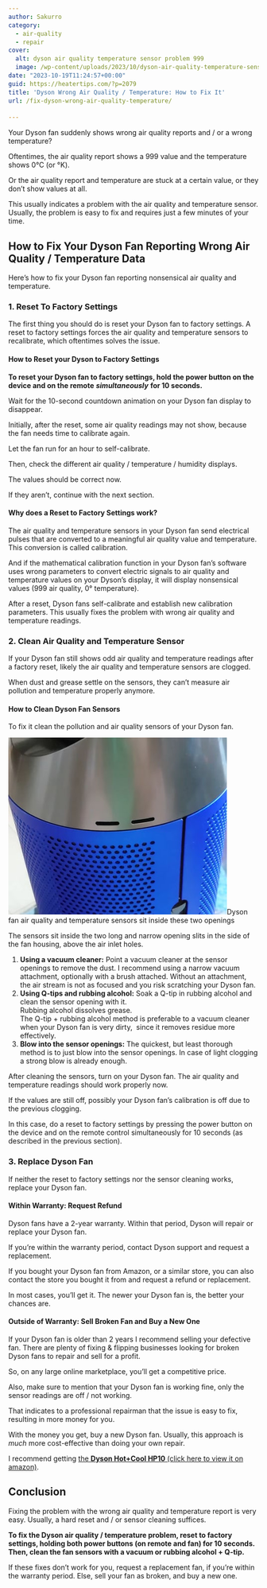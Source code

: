 ```yaml
---
author: Sakurro
category:
  - air-quality
  - repair
cover:
  alt: dyson air quality temperature sensor problem 999
  image: /wp-content/uploads/2023/10/dyson-air-quality-temperature-sensor-problem-999.jpg
date: "2023-10-19T11:24:57+00:00"
guid: https://heatertips.com/?p=2079
title: 'Dyson Wrong Air Quality / Temperature: How to Fix It'
url: /fix-dyson-wrong-air-quality-temperature/

---
```

Your Dyson fan suddenly shows wrong air quality reports and / or a wrong temperature?

Oftentimes, the air quality report shows a 999 value and the temperature shows 0°C (or °K).

Or the air quality report and temperature are stuck at a certain value, or they don’t show values at all.

This usually indicates a problem with the air quality and temperature sensor. Usually, the problem is easy to fix and requires just a few minutes of your time.

## How to Fix Your Dyson Fan Reporting Wrong Air Quality / Temperature Data

Here’s how to fix your Dyson fan reporting nonsensical air quality and temperature.

### 1\. Reset To Factory Settings

The first thing you should do is reset your Dyson fan to factory settings. A reset to factory settings forces the air quality and temperature sensors to recalibrate, which oftentimes solves the issue.

#### How to Reset your Dyson to Factory Settings

**To reset your Dyson fan to factory settings, hold the power button on the device and on the remote** **_simultaneously_** **for 10 seconds.**

Wait for the 10-second countdown animation on your Dyson fan display to disappear.

Initially, after the reset, some air quality readings may not show, because the fan needs time to calibrate again.

Let the fan run for an hour to self-calibrate.

Then, check the different air quality / temperature / humidity displays.

The values should be correct now.

If they aren’t, continue with the next section.

#### Why does a Reset to Factory Settings work?

The air quality and temperature sensors in your Dyson fan send electrical pulses that are converted to a meaningful air quality value and temperature. This conversion is called calibration.

And if the mathematical calibration function in your Dyson fan’s software uses wrong parameters to convert electric signals to air quality and temperature values on your Dyson’s display, it will display nonsensical values (999 air quality, 0° temperature).

After a reset, Dyson fans self-calibrate and establish new calibration parameters. This usually fixes the problem with wrong air quality and temperature readings.

### 2\. Clean Air Quality and Temperature Sensor

If your Dyson fan still shows odd air quality and temperature readings after a factory reset, likely the air quality and temperature sensors are clogged.

When dust and grease settle on the sensors, they can’t measure air pollution and temperature properly anymore.

#### How to Clean Dyson Fan Sensors

To fix it clean the pollution and air quality sensors of your Dyson fan.

![dyson sensor slits openings](/wp-content/uploads/2023/10/dyson-sensor-slits-openings.jpg)Dyson fan air quality and temperature sensors sit inside these two openings

The sensors sit inside the two long and narrow opening slits in the side of the fan housing, above the air inlet holes.

1. **Using a vacuum cleaner:** Point a vacuum cleaner at the sensor openings to remove the dust. I recommend using a narrow vacuum attachment, optionally with a brush attached. Without an attachment, the air stream is not as focused and you risk scratching your Dyson fan.
1. **Using Q-tips and rubbing alcohol:** Soak a Q-tip in rubbing alcohol and clean the sensor opening with it.  
Rubbing alcohol dissolves grease.  
The Q-tip + rubbing alcohol method is preferable to a vacuum cleaner when your Dyson fan is very dirty,  since it removes residue more effectively.
1. **Blow into the sensor openings:** The quickest, but least thorough method is to just blow into the sensor openings. In case of light clogging a strong blow is already enough.

After cleaning the sensors, turn on your Dyson fan. The air quality and temperature readings should work properly now.

If the values are still off, possibly your Dyson fan’s calibration is off due to the previous clogging.

In this case, do a reset to factory settings by pressing the power button on the device and on the remote control simultaneously for 10 seconds (as described in the previous section).

### 3\. Replace Dyson Fan

If neither the reset to factory settings nor the sensor cleaning works, replace your Dyson fan.

#### Within Warranty: Request Refund

Dyson fans have a 2-year warranty. Within that period, Dyson will repair or replace your Dyson fan.

If you’re within the warranty period, contact Dyson support and request a replacement.

If you bought your Dyson fan from Amazon, or a similar store, you can also contact the store you bought it from and request a refund or replacement.

In most cases, you’ll get it. The newer your Dyson fan is, the better your chances are.

#### Outside of Warranty: Sell Broken Fan and Buy a New One

If your Dyson fan is older than 2 years I recommend selling your defective fan. There are plenty of fixing & flipping businesses looking for broken Dyson fans to repair and sell for a profit.

So, on any large online marketplace, you’ll get a competitive price.

Also, make sure to mention that your Dyson fan is working fine, only the sensor readings are off / not working.

That indicates to a professional repairman that the issue is easy to fix, resulting in more money for you.

With the money you get, buy a new Dyson fan. Usually, this approach is _much_ more cost-effective than doing your own repair.

I recommend getting [the **Dyson Hot+Cool HP10** (click here to view it on amazon)](https://www.amazon.com/Dyson-Purifier-CoolTM-Gen1-HP10/dp/B0CDQW6Q7W?_encoding=UTF8&pd_rd_w=ke7nh&content-id=amzn1.sym.952cfb50-b01e-485f-be6e-00434541418b%3Aamzn1.symc.e5c80209-769f-4ade-a325-2eaec14b8e0e&pf_rd_p=952cfb50-b01e-485f-be6e-00434541418b&pf_rd_r=7E142VASPPRKQB2MZ1VE&pd_rd_wg=HWylO&pd_rd_r=abccc7e7-a7b4-498b-9a08-155708193491&th=1&linkCode=ll1&tag=heatertips-20&linkId=2d8991c5b9010aab8a88bc89a99dea14&language=en_US&ref_=as_li_ss_tl).

## Conclusion

Fixing the problem with the wrong air quality and temperature report is very easy. Usually, a hard reset and / or sensor cleaning suffices.

**To fix the Dyson air quality / temperature problem, reset to factory settings, holding both power buttons (on remote and fan) for 10 seconds. Then, clean the fan sensors with a vacuum or rubbing alcohol + Q-tip.**

If these fixes don’t work for you, request a replacement fan, if you’re within the warranty period. Else, sell your fan as broken, and buy a new one.
